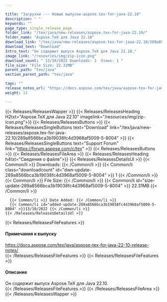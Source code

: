```yaml
---

title: "Загрузки --- Новые выпуски-aspose.tex-for-java-22.10"
description: " "
keywords: ""
page_type: single_release_page
folder_link: "/tex/java/new-releases/aspose.tex-for-java-22.10/"
folder_name: "Aspose.TeX для Java 22.10"
download_link: "/tex/java/new-releases/aspose.tex-for-java-22.10/289a8566bca3b19038fc4d3968af5009-5-8004"
download_text: "Download"
Intro_text: "Он содержит выпуск Aspose.TeX для Java 22.10."
image_link: "/resources/img/zip-icon.png"
download_count: " 13/10/2022 Downloads: 1  Views: 1 "
file_size: "File Size: 22.31MB"
parent_path: "tex/java"
section_parent_path: "tex/java"

tags: ""
release_notes_url: "https://docs.aspose.com/tex/java/aspose-tex-for-java-22-10-release-notes/"
weight: 13

---
```


{{< Releases/ReleasesWapper >}}
  {{< Releases/ReleasesHeading H2txt="Aspose.TeX для Java 22.10" imagelink="/resources/img/zip-icon.png">}}
  {{< Releases/ReleasesButtons >}}
    {{< Releases/ReleasesSingleButtons text="Download" link="/tex/java/new-releases/aspose.tex-for-java-22.10/289a8566bca3b19038fc4d3968af5009-5-8004" >}}
    {{< Releases/ReleasesSingleButtons text="Support Forum" link="https://forum.aspose.com/c/tex" >}}
  {{< Releases/ReleasesButtons >}}
  {{< Releases/ReleasesFileArea >}}
    {{< Releases/ReleasesHeading h4txt="Сведения о файле">}}
    {{< Releases/ReleasesDetailsUl >}}
      {{< Common/li >}} Downloads: {{< /Common/li >}}
      {{< Common/li class="downloadcount" id="dwn-update-289a8566bca3b19038fc4d3968af5009-5-8004" >}} 1 {{< /Common/li >}}
      {{< Common/li >}} File Size: {{< /Common/li >}}
      {{< Common/li id="size-update-289a8566bca3b19038fc4d3968af5009-5-8004" >}} 22.31MB {{< /Common/li >}}

      {{< Common/li >}} Date Added: {{< /Common/li >}}
      {{< Common/li id="added-update-289a8566bca3b19038fc4d3968af5009-5-8004" >}}13/10/2022 {{< /Common/li >}}
    {{< /Releases/ReleasesDetailsUl >}}

  {{< Releases/ReleasesFileFeatures >}}
      <h4>Примечания к выпуску</h4><div> <a href='https://docs.aspose.com/tex/java/aspose-tex-for-java-22-10-release-notes/'>https://docs.aspose.com/tex/java/aspose-tex-for-java-22-10-release-notes/</a></div>
  {{< /Releases/ReleasesFileFeatures >}}
  {{< Releases/ReleasesFileFeatures >}}
      <h4>Описание</h4><div class="HTMLDescription"> Он содержит выпуск Aspose.TeX для Java 22.10.</div>
  {{< /Releases/ReleasesFileFeatures >}}
 {{< /Releases/ReleasesFileArea >}}
{{< /Releases/ReleasesWapper >}}



